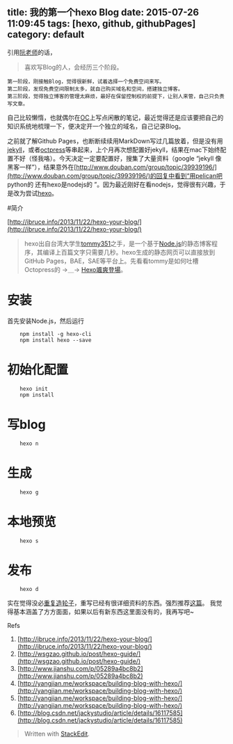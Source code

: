 title: 我的第一个hexo Blog
date: 2015-07-26 11:09:45
tags: [hexo, github, githubPages]
category: default
---

引用[阮老师](http://www.ruanyifeng.com/blog/2012/08/blogging_with_jekyll.html)的话，

> 喜欢写Blog的人，会经历三个阶段。
> 
	第一阶段，刚接触Blog，觉得很新鲜，试着选择一个免费空间来写。
	第二阶段，发现免费空间限制太多，就自己购买域名和空间，搭建独立博客。
	第三阶段，觉得独立博客的管理太麻烦，最好在保留控制权的前提下，让别人来管，自己只负责写文章。

自己比较懒惰，也就偶尔在[OC](http://my.oschina.net/magicly007/blog)上写点闲散的笔记，最近觉得还是应该要把自己的知识系统地梳理一下，便决定开一个独立的域名，自己记录Blog。

之前就了解Github Pages，也断断续续用MarkDown写过几篇放着，但是没有用[jekyll](http://jekyllrb.com/)，或者[octpress](http://octopress.org/)等串起来，上个月再次想配置好jekyll，结果在mac下始终配置不好（怪我咯）。今天决定一定要配置好，搜集了大量资料（google “jekyll 像黑客一样”），结果意外在[http://www.douban.com/group/topic/39939196/](http://www.douban.com/group/topic/39939196/)的回复中看到“用pelican吧 python的 还有hexo是nodejs的 ”。因为最近刚好在看nodejs，觉得很有兴趣，于是改为尝试[hexo](https://hexo.io/zh-cn/)。

<!-- more -->

#简介

[http://ibruce.info/2013/11/22/hexo-your-blog/](http://ibruce.info/2013/11/22/hexo-your-blog/)
> hexo出自台湾大学生[tommy351](https://twitter.com/tommy351)之手，是一个基于[Node.js](https://nodejs.org/)的静态博客程序，其编译上百篇文字只需要几秒。hexo生成的静态网页可以直接放到GitHub Pages，BAE，SAE等平台上。先看看tommy是如何吐槽Octopress的 →＿→ [Hexo颯爽登場](http://zespia.tw/blog/2012/10/11/hexo-debut/)。

# 安装

首先安装Node.js，然后运行
``` shell
	npm install -g hexo-cli
	npm install hexo --save
```

# 初始化配置

``` shell
	hexo init
	npm install
```

# 写blog

``` shell
	hexo n
```

# 生成

``` shell
	hexo g
```

# 本地预览

``` shell
	hexo s
```

# 发布

``` shell
	hexo d
```

实在觉得没必[重复造轮子](https://en.wikipedia.org/wiki/Reinventing_the_wheel)，重写已经有很详细资料的东西。强烈推荐[这篇](http://ibruce.info/2013/11/22/hexo-your-blog/)。 我觉得基本涵盖了方方面面，如果以后有新东西这里面没有的，我再写吧~

Refs
1. [http://ibruce.info/2013/11/22/hexo-your-blog/](http://ibruce.info/2013/11/22/hexo-your-blog/)
2. [http://wsgzao.github.io/post/hexo-guide/](http://wsgzao.github.io/post/hexo-guide/)
3. [http://www.jianshu.com/p/05289a4bc8b2](http://www.jianshu.com/p/05289a4bc8b2)
4. [http://yangjian.me/workspace/building-blog-with-hexo/](http://yangjian.me/workspace/building-blog-with-hexo/)
5. [http://yangjian.me/workspace/building-blog-with-hexo/](http://yangjian.me/workspace/building-blog-with-hexo/)
6. [http://blog.csdn.net/jackystudio/article/details/16117585](http://blog.csdn.net/jackystudio/article/details/16117585)


> Written with [StackEdit](https://stackedit.io/).
